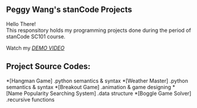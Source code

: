 ## Peggy Wang's stanCode Projects
Hello There!\
This responsitory holds my programming projects done during the period of stanCode SC101 course.

Watch my *[DEMO VIDEO](https://drive.google.com/drive/folders/1Gi3bn9qPW_gR0ISyGzVPLd5Bztdvd7rF?fbclid=IwAR36BW3v_bHn-Idsh-0_ROSWLwrXOzoervZId25OOzH2LX4b6FCGDfULdDg)*

## Project Source Codes:
*[Hangman Game]
  .python semantics & syntax
*[Weather Master]
  .python semantics & syntax
*[Breakout Game]
  .animation & game designing
*[Name Popularity Searching System]
  .data structure
*[Boggle Game Solver]
  .recursive functions




